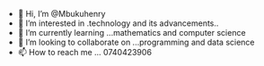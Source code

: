 - 👋 Hi, I’m @Mbukuhenry
- 👀 I’m interested in .technology and its advancements..
- 🌱 I’m currently learning ...mathematics and computer science
- 💞️ I’m looking to collaborate on ...programming and data science
- 📫 How to reach me ... 0740423906

<!---
Mbukuhenry/Mbukuhenry is a ✨ special ✨ repository because its `README.md` (this file) appears on your GitHub profile.
You can click the Preview link to take a look at your changes.
--->
